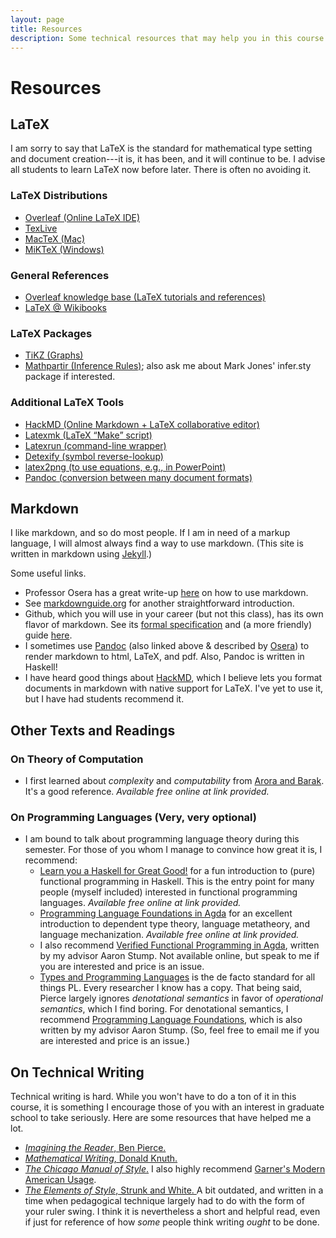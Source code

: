 ```yaml
---
layout: page
title: Resources
description: Some technical resources that may help you in this course.
---
```


# Resources

## LaTeX

I am sorry to say that LaTeX is the standard for mathematical type setting and document creation---it is, it has been, and it will continue to be. I advise all students to learn LaTeX now before later. There is often no avoiding it.

### LaTeX Distributions
- [Overleaf (Online LaTeX IDE)](https://www.overleaf.com/)
- [TexLive](https://www.tug.org/texlive/)
- [MacTeX (Mac)](http://www.tug.org/mactex/)
- [MiKTeX (Windows)](https://miktex.org/)

### General References
  - [Overleaf knowledge base (LaTeX tutorials and references)](https://www.overleaf.com/learn)
  - [LaTeX @ Wikibooks](https://en.wikibooks.org/wiki/LaTeX)
  
### LaTeX Packages
  - [TiKZ (Graphs)](http://www.texample.net/tikz/)
  - [Mathpartir (Inference Rules)](http://cristal.inria.fr/~remy/latex/); also ask me about Mark Jones' infer.sty package if interested.
  
### Additional LaTeX Tools
  - [HackMD (Online Markdown + LaTeX collaborative editor)](https://hackmd.io/)
  - [Latexmk (LaTeX “Make” script)](https://mg.readthedocs.io/latexmk.html)
  - [Latexrun (command-line wrapper)](https://github.com/aclements/latexrun)
  - [Detexify (symbol reverse-lookup)](http://detexify.kirelabs.org/classify.html)
  - [latex2png (to use equations, e.g., in PowerPoint)](http://latex2png.com/)
  - [Pandoc (conversion between many document formats)](https://pandoc.org/)

## Markdown
I like markdown, and so do most people. If I am in need of a markup language, I will almost always find a way to use markdown. (This site is written in markdown using [Jekyll](https://jekyllrb.com/).)

Some useful links.
- Professor Osera has a great write-up [here](https://osera.cs.grinnell.edu/csc341/readings/markdown.html) on how to use markdown.
- See [markdownguide.org](https://www.markdownguide.org) for another straightforward introduction.
- Github, which you will use in your career (but not this class), has its own flavor of markdown. See its [formal specification](https://github.github.com/gfm/) and (a more friendly) guide [here](https://docs.github.com/en/get-started/writing-on-github/getting-started-with-writing-and-formatting-on-github). 
- I sometimes use [Pandoc](pandoc.org) (also linked above & described by [Osera](https://osera.cs.grinnell.edu/csc341/readings/markdown.html)) to render markdown to html, LaTeX, and pdf. Also, Pandoc is written in Haskell!
- I have heard good things about [HackMD](https://hackmd.io/), which I believe lets you format documents in markdown with native support for LaTeX. I've yet to use it, but I have had students recommend it.

## Other Texts and Readings

### On Theory of Computation
- I first learned about _complexity_ and _computability_ from [Arora and Barak](https://theory.cs.princeton.edu/complexity/). It's a good reference. _Available free online at link provided._

### On Programming Languages (Very, very optional)
- I am bound to talk about programming language theory during this semester. For those of you whom I manage to convince how great it is, I recommend:
  - [Learn you a Haskell for Great Good!](https://www.learnyouahaskell.com/) for a fun introduction to (pure) functional programming in Haskell. This is the entry point for many people (myself included) interested in functional programming languages. _Available free online at link provided._
  - [Programming Language Foundations in Agda](https://plfa.github.io/) for an excellent introduction to dependent type theory, language metatheory, and language mechanization. _Available free online at link provided._
  - I also recommend [Verified Functional Programming in Agda](https://dl.acm.org/doi/book/10.1145/2841316), written by my advisor Aaron Stump. Not available online, but speak to me if you are interested and price is an issue.
  - [Types and Programming Languages](https://www.cis.upenn.edu/~bcpierce/tapl/) is the de facto standard for all things PL. Every researcher I know has a copy. That being said, Pierce largely ignores _denotational semantics_ in favor of _operational semantics_, which I find boring. For denotational semantics, I recommend [Programming Language Foundations](https://www.amazon.com/Programming-Language-Foundations-Aaron-Stump/dp/1118007476), which is also written by my advisor Aaron Stump. (So, feel free to email me if you are interested and price is an issue.)


## On Technical Writing
Technical writing is hard. While you won't have to do a ton of it in this course, it is something I encourage those of you with an interest in graduate school to take seriously. Here are some resources that have helped me a lot.

- [_Imagining the Reader_, Ben Pierce.](https://www.cis.upenn.edu/~bcpierce/papers/PLMW2023-ImaginingTheReader.pdf) 
- [_Mathematical Writing_, Donald Knuth.](https://jmlr.csail.mit.edu/reviewing-papers/knuth_mathematical_writing.pdf)
- [_The Chicago Manual of Style_.](https://www.chicagomanualofstyle.org/home.html) I also highly recommend [Garner's Modern American Usage](https://www.amazon.com/Garners-Modern-American-Usage-Garner/dp/0195382757).
- [_The Elements of Style_, Strunk and White. ](https://www.amazon.com/Elements-Style-Fourth-William-Strunk/dp/020530902X) A bit outdated, and written in a time when pedagogical technique largely had to do with the form of your ruler swing. I think it is nevertheless a short and helpful read, even if just for reference of how _some_ people think writing _ought_ to be done.

